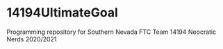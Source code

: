 # 14194UltimateGoal

Programming repository for Southern Nevada FTC Team 14194 Neocratic Nerds
2020/2021
